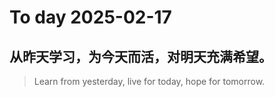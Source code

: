 
# To day 2025-02-17


## 从昨天学习，为今天而活，对明天充满希望。
> Learn from yesterday, live for today, hope for tomorrow.

    